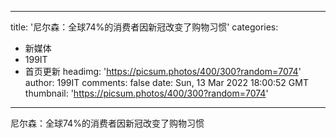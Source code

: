 
---
title: '尼尔森：全球74%的消费者因新冠改变了购物习惯'
categories: 
 - 新媒体
 - 199IT
 - 首页更新
headimg: 'https://picsum.photos/400/300?random=7074'
author: 199IT
comments: false
date: Sun, 13 Mar 2022 18:00:52 GMT
thumbnail: 'https://picsum.photos/400/300?random=7074'
---

<div>   
尼尔森：全球74%的消费者因新冠改变了购物习惯  
</div>
            